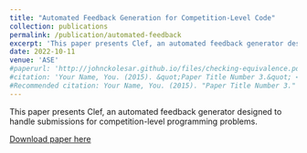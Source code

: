 ```yaml
---
title: "Automated Feedback Generation for Competition-Level Code"
collection: publications
permalink: /publication/automated-feedback
excerpt: 'This paper presents Clef, an automated feedback generator designed to handle submissions for competition-level programming problems.'
date: 2022-10-11
venue: 'ASE'
#paperurl: 'http://johnckolesar.github.io/files/checking-equivalence.pdf'
#citation: 'Your Name, You. (2015). &quot;Paper Title Number 3.&quot; <i>Journal 1</i>. 1(3).'
#Recommended citation: Your Name, You. (2015). "Paper Title Number 3." <i>Journal 1</i>. 1(3).
---
```

This paper presents Clef, an automated feedback generator designed to handle submissions for competition-level programming problems.

[Download paper here](https://ui.adsabs.harvard.edu/abs/2022arXiv220601848Z/abstract)
